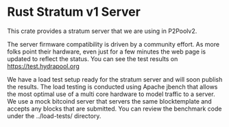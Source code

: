 # Rust Stratum v1 Server

This crate provides a stratum server that we are using in P2Poolv2.

The server firmware compatibility is driven by a community effort. As
more folks point their hardware, even just for a few minutes the web
page is updated to reflect the status. You can see the test results on
https://test.hydrapool.org

We have a load test setup ready for the stratum server and will soon
publish the results. The load testing is conducted using Apache jbench
that allows the most optimal use of a multi core hardware to model
traffic to a server. We use a mock bitcoind server that servers the
same blocktemplate and accepts any blocks that are submitted. You can
review the benchmark code under the ../load-tests/ directory.

